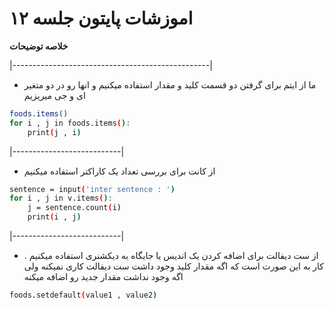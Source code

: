  #  اموزشات پایتون جلسه ۱۲ 
__خلاصه توضیحات__

|-------------------------------------------------|

* ما از ایتم برای گرفتن دو قسمت کلید و مقدار استفاده میکنیم و انها رو در دو متغیر ای و جی میریزیم

```bash
foods.items()
for i , j in foods.items():
    print(j , i)
```


|---------------------------|

* از کانت برای بررسی تعداد یک کاراکتر استفاده میکنیم

```bash
sentence = input('inter sentence : ')
for i , j in v.items():
    j = sentence.count(i)
    print(i , j)
```

|---------------------------|

* از ست دیفالت برای اضافه کردن یک اندیس یا جایگاه به دیکشنری استفاده میکنیم . کار به این صورت است که اگه مقدار کلید وجود داشت ست دیفالت کاری نمیکنه ولی اگه وجود نداشت مقدار جدید رو اضافه میکنه

```bash
foods.setdefault(value1 , value2)
```

